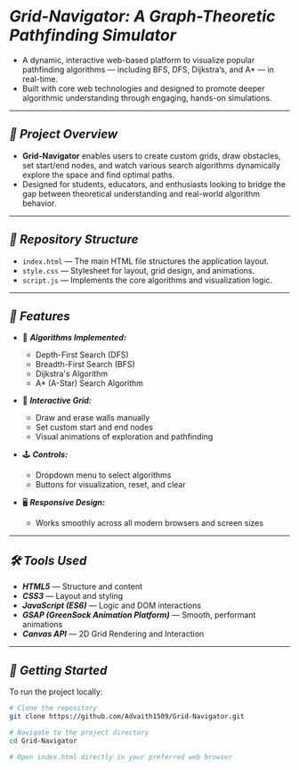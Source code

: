 # _**Grid-Navigator: A Graph-Theoretic Pathfinding Simulator**_

- A dynamic, interactive web-based platform to visualize popular pathfinding algorithms — including BFS, DFS, Dijkstra’s, and A* — in real-time.  
- Built with core web technologies and designed to promote deeper algorithmic understanding through engaging, hands-on simulations.

---

## **_🚀 Project Overview_**

- **Grid-Navigator** enables users to create custom grids, draw obstacles, set start/end nodes, and watch various search algorithms dynamically explore the space and find optimal paths.  
- Designed for students, educators, and enthusiasts looking to bridge the gap between theoretical understanding and real-world algorithm behavior.

---

## **_📁 Repository Structure_**

- `index.html` — The main HTML file structures the application layout.
- `style.css` — Stylesheet for layout, grid design, and animations.
- `script.js` — Implements the core algorithms and visualization logic.

---

## **_🧠 Features_**

- 🧭 _**Algorithms Implemented:**_
  - Depth-First Search (DFS)
  - Breadth-First Search (BFS)
  - Dijkstra's Algorithm
  - A* (A-Star) Search Algorithm

- 🧱 _**Interactive Grid:**_
  - Draw and erase walls manually
  - Set custom start and end nodes
  - Visual animations of exploration and pathfinding

- 🕹️ _**Controls:**_
  - Dropdown menu to select algorithms
  - Buttons for visualization, reset, and clear

- 🖥️ _**Responsive Design:**_
  - Works smoothly across all modern browsers and screen sizes

---

## **_🛠️ Tools Used_**

- _**HTML5**_ — Structure and content
- _**CSS3**_ — Layout and styling
- _**JavaScript (ES6)**_ — Logic and DOM interactions
- _**GSAP (GreenSock Animation Platform)**_ — Smooth, performant animations
- _**Canvas API**_ — 2D Grid Rendering and Interaction

---

## **_📌 Getting Started_**

To run the project locally:

```bash
# Clone the repository
git clone https://github.com/Advaith1509/Grid-Navigator.git

# Navigate to the project directory
cd Grid-Navigator

# Open index.html directly in your preferred web browser

